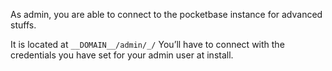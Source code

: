 As admin, you are able to connect to the pocketbase instance for advanced stuffs.

It is located at `__DOMAIN__/admin/_/`
You’ll have to connect with the credentials you have set for your admin user at install.